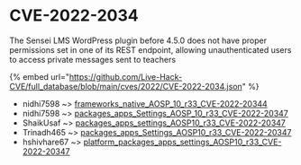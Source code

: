 # CVE-2022-2034

The Sensei LMS WordPress plugin before 4.5.0 does not have proper permissions set in one of its REST endpoint, allowing unauthenticated users to access private messages sent to teachers

{% embed url="https://github.com/Live-Hack-CVE/full_database/blob/main/cves/2022/CVE-2022-2034.json" %}


* nidhi7598 ~> [frameworks_native_AOSP_10_r33_CVE-2022-20344](https://zeste.alice-snow.ru/2022/database/cve-2022-2034/frameworks_native_aosp_10_r33_cve-2022-20344-nidhi7598)
* nidhi7598 ~> [packages_apps_Settings_AOSP_10_r33_CVE-2022-20347](https://zeste.alice-snow.ru/2022/database/cve-2022-2034/packages_apps_settings_aosp_10_r33_cve-2022-20347-nidhi7598)
* ShaikUsaf ~> [packages_apps_settings_AOSP10_r33_CVE-2022-20347](https://zeste.alice-snow.ru/2022/database/cve-2022-2034/packages_apps_settings_aosp10_r33_cve-2022-20347-shaikusaf)
* Trinadh465 ~> [packages_apps_Settings_AOSP10_r33_CVE-2022-20347](https://zeste.alice-snow.ru/2022/database/cve-2022-2034/packages_apps_settings_aosp10_r33_cve-2022-20347-trinadh465)
* hshivhare67 ~> [platform_packages_apps_settings_AOSP10_r33_CVE-2022-20347](https://zeste.alice-snow.ru/2022/database/cve-2022-2034/platform_packages_apps_settings_aosp10_r33_cve-2022-20347-hshivhare67)